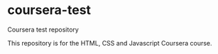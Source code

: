 # coursera-test
Coursera test repository

This repository is for the HTML, CSS and Javascript Coursera course.
